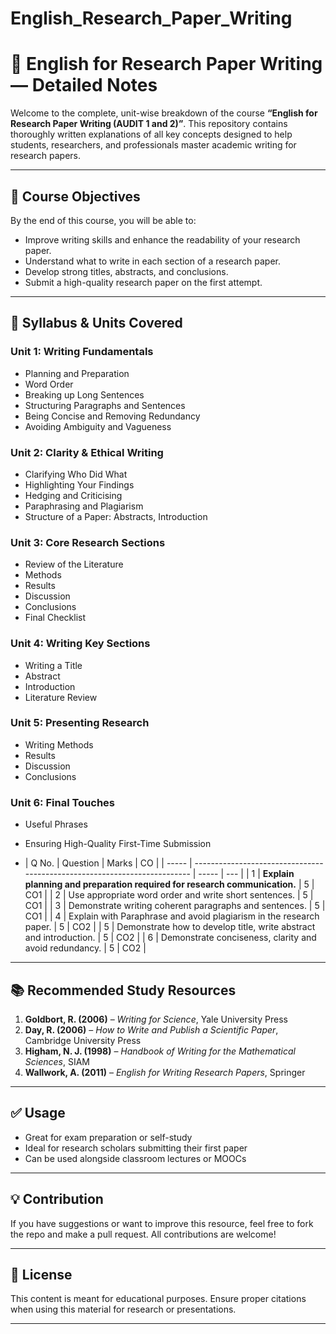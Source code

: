 # English_Research_Paper_Writing
# 📘 English for Research Paper Writing — Detailed Notes

Welcome to the complete, unit-wise breakdown of the course **“English for Research Paper Writing (AUDIT 1 and 2)”**. This repository contains thoroughly written explanations of all key concepts designed to help students, researchers, and professionals master academic writing for research papers.

---

## 📌 Course Objectives

By the end of this course, you will be able to:

- Improve writing skills and enhance the readability of your research paper.
- Understand what to write in each section of a research paper.
- Develop strong titles, abstracts, and conclusions.
- Submit a high-quality research paper on the first attempt.

---

## 🧠 Syllabus & Units Covered

### **Unit 1: Writing Fundamentals**
- Planning and Preparation
- Word Order
- Breaking up Long Sentences
- Structuring Paragraphs and Sentences
- Being Concise and Removing Redundancy
- Avoiding Ambiguity and Vagueness

### **Unit 2: Clarity & Ethical Writing**
- Clarifying Who Did What
- Highlighting Your Findings
- Hedging and Criticising
- Paraphrasing and Plagiarism
- Structure of a Paper: Abstracts, Introduction

### **Unit 3: Core Research Sections**
- Review of the Literature
- Methods
- Results
- Discussion
- Conclusions
- Final Checklist

### **Unit 4: Writing Key Sections**
- Writing a Title
- Abstract
- Introduction
- Literature Review

### **Unit 5: Presenting Research**
- Writing Methods
- Results
- Discussion
- Conclusions

### **Unit 6: Final Touches**
- Useful Phrases
- Ensuring High-Quality First-Time Submission

- | Q No. | Question                                                                  | Marks | CO  |
| ----- | ------------------------------------------------------------------------- | ----- | --- |
| 1     | **Explain planning and preparation required for research communication.** | 5     | CO1 |
| 2     | Use appropriate word order and write short sentences.                     | 5     | CO1 |
| 3     | Demonstrate writing coherent paragraphs and sentences.                    | 5     | CO1 |
| 4     | Explain with Paraphrase and avoid plagiarism in the research paper.       | 5     | CO2 |
| 5     | Demonstrate how to develop title, write abstract and introduction.        | 5     | CO2 |
| 6     | Demonstrate conciseness, clarity and avoid redundancy.                    | 5     | CO2 |


---

## 📚 Recommended Study Resources

1. **Goldbort, R. (2006)** – *Writing for Science*, Yale University Press  
2. **Day, R. (2006)** – *How to Write and Publish a Scientific Paper*, Cambridge University Press  
3. **Higham, N. J. (1998)** – *Handbook of Writing for the Mathematical Sciences*, SIAM  
4. **Wallwork, A. (2011)** – *English for Writing Research Papers*, Springer  

---

## ✅ Usage

- Great for exam preparation or self-study
- Ideal for research scholars submitting their first paper
- Can be used alongside classroom lectures or MOOCs

---

## 💡 Contribution

If you have suggestions or want to improve this resource, feel free to fork the repo and make a pull request. All contributions are welcome!

---

## 📄 License

This content is meant for educational purposes. Ensure proper citations when using this material for research or presentations.

---
